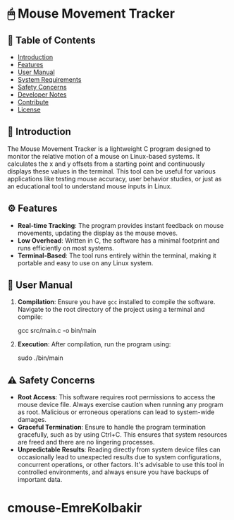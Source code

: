 # 🖱 Mouse Movement Tracker

## 📑 Table of Contents
- [Introduction](#-introduction)
- [Features](#-features)
- [User Manual](#-user-manual)
- [System Requirements](#-system-requirements)
- [Safety Concerns](#-safety-concerns)
- [Developer Notes](#-developer-notes)
- [Contribute](#-contribute)
- [License](#-license)

## 🎯 Introduction
The Mouse Movement Tracker is a lightweight C program designed to monitor the relative motion of a mouse on Linux-based systems. It calculates the x and y offsets from a starting point and continuously displays these values in the terminal. This tool can be useful for various applications like testing mouse accuracy, user behavior studies, or just as an educational tool to understand mouse inputs in Linux.

## ⚙️ Features
- **Real-time Tracking**: The program provides instant feedback on mouse movements, updating the display as the mouse moves.
- **Low Overhead**: Written in C, the software has a minimal footprint and runs efficiently on most systems.
- **Terminal-Based**: The tool runs entirely within the terminal, making it portable and easy to use on any Linux system.

## 📘 User Manual
1. **Compilation**:
   Ensure you have `gcc` installed to compile the software.
   Navigate to the root directory of the project using a terminal and compile:
   
   gcc src/main.c -o bin/main

2. **Execution**:
    After compilation, run the program using:

    sudo ./bin/main

## ⚠️ Safety Concerns
- **Root Access**: This software requires root permissions to access the mouse device file. Always exercise caution when running any program as root. Malicious or erroneous operations can lead to system-wide damages.
- **Graceful Termination**: Ensure to handle the program termination gracefully, such as by using Ctrl+C. This ensures that system resources are freed and there are no lingering processes.
- **Unpredictable Results**: Reading directly from system device files can occasionally lead to unexpected results due to system configurations, concurrent operations, or other factors. It's advisable to use this tool in controlled environments, and always ensure you have backups of important data.
# cmouse-EmreKolbakir
